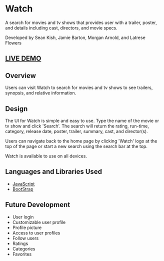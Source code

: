 # Watch

A search for movies and tv shows that provides user with a trailer, poster, and details including cast, directors, and movie specs.

Developed by Sean Kish, Jamie Barton, Morgan Arnold, and Latrese Flowers

## [LIVE DEMO](https://seankish.github.io/Project-1-okcinema/)

## Overview
Users can visit Watch to search for movies and tv shows to see trailers, synopsis, and relative information. 

## Design
The UI for Watch is simple and easy to use. Type the name of the movie or tv show and click 'Search'. The search will return the rating, run-time, category, release date, poster, trailer, summary, cast, and director(s).

Users can navigate back to the home page by clicking 'Watch' logo at the top of the page or start a new search using the search bar at the top.

Watch is available to use on all devices.

## Languages and Libraries Used

* [JavaScript](https://developer.mozilla.org/en-US/docs/Web/JavaScript/Reference)
* [BootStrap](https://getbootstrap.com/)

## Future Development
* User login
* Customizable user profile
* Profile picture
* Access to user profiles
* Follow users
* Ratings
* Categories
* Favorites
